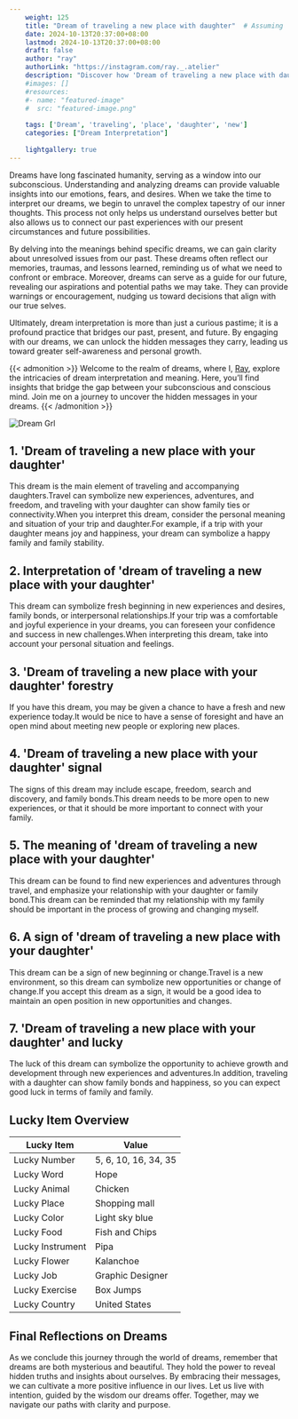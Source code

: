 ```yaml
---
    weight: 125
    title: "Dream of traveling a new place with daughter"  # Assuming 'title' column exists
    date: 2024-10-13T20:37:00+08:00
    lastmod: 2024-10-13T20:37:00+08:00
    draft: false
    author: "ray"
    authorLink: "https://instagram.com/ray._.atelier"
    description: "Discover how 'Dream of traveling a new place with daughter' can interpret your future and uncover its significant meanings in your life."
    #images: []
    #resources:
    #- name: "featured-image"
    #  src: "featured-image.png"
    
    tags: ['Dream', 'traveling', 'place', 'daughter', 'new']
    categories: ["Dream Interpretation"]
    
    lightgallery: true
---
```

    
Dreams have long fascinated humanity, serving as a window into our subconscious. Understanding and analyzing dreams can provide valuable insights into our emotions, fears, and desires. When we take the time to interpret our dreams, we begin to unravel the complex tapestry of our inner thoughts. This process not only helps us understand ourselves better but also allows us to connect our past experiences with our present circumstances and future possibilities.

By delving into the meanings behind specific dreams, we can gain clarity about unresolved issues from our past. These dreams often reflect our memories, traumas, and lessons learned, reminding us of what we need to confront or embrace. Moreover, dreams can serve as a guide for our future, revealing our aspirations and potential paths we may take. They can provide warnings or encouragement, nudging us toward decisions that align with our true selves.

Ultimately, dream interpretation is more than just a curious pastime; it is a profound practice that bridges our past, present, and future. By engaging with our dreams, we can unlock the hidden messages they carry, leading us toward greater self-awareness and personal growth.

{{< admonition >}}
Welcome to the realm of dreams, where I, [Ray](https://instagram.com/ray._.atelier), explore the intricacies of dream interpretation and meaning. Here, you’ll find insights that bridge the gap between your subconscious and conscious mind. Join me on a journey to uncover the hidden messages in your dreams.
{{< /admonition >}}

![Dream Grl](https://cdn.pixabay.com/photo/2017/11/02/03/35/gothic-2910057_1280.jpg "Dream Grl")

## 1. 'Dream of traveling a new place with your daughter'
This dream is the main element of traveling and accompanying daughters.Travel can symbolize new experiences, adventures, and freedom, and traveling with your daughter can show family ties or connectivity.When you interpret this dream, consider the personal meaning and situation of your trip and daughter.For example, if a trip with your daughter means joy and happiness, your dream can symbolize a happy family and family stability.

## 2. Interpretation of 'dream of traveling a new place with your daughter'
This dream can symbolize fresh beginning in new experiences and desires, family bonds, or interpersonal relationships.If your trip was a comfortable and joyful experience in your dreams, you can foreseen your confidence and success in new challenges.When interpreting this dream, take into account your personal situation and feelings.

## 3. 'Dream of traveling a new place with your daughter' forestry
If you have this dream, you may be given a chance to have a fresh and new experience today.It would be nice to have a sense of foresight and have an open mind about meeting new people or exploring new places.

## 4. 'Dream of traveling a new place with your daughter' signal
The signs of this dream may include escape, freedom, search and discovery, and family bonds.This dream needs to be more open to new experiences, or that it should be more important to connect with your family.

## 5. The meaning of 'dream of traveling a new place with your daughter'
This dream can be found to find new experiences and adventures through travel, and emphasize your relationship with your daughter or family bond.This dream can be reminded that my relationship with my family should be important in the process of growing and changing myself.

## 6. A sign of 'dream of traveling a new place with your daughter'
This dream can be a sign of new beginning or change.Travel is a new environment, so this dream can symbolize new opportunities or change of change.If you accept this dream as a sign, it would be a good idea to maintain an open position in new opportunities and changes.

## 7. 'Dream of traveling a new place with your daughter' and lucky
The luck of this dream can symbolize the opportunity to achieve growth and development through new experiences and adventures.In addition, traveling with a daughter can show family bonds and happiness, so you can expect good luck in terms of family and family.

## Lucky Item Overview
| Lucky Item          | Value              |
|---------------|--------------------|
| Lucky Number        | 5, 6, 10, 16, 34, 35  |
| Lucky Word          | Hope |
| Lucky Animal        | Chicken |
| Lucky Place         | Shopping mall     |
| Lucky Color         | Light sky blue     |
| Lucky Food          | Fish and Chips      |
| Lucky Instrument    | Pipa |
| Lucky Flower        | Kalanchoe    |
| Lucky Job           | Graphic Designer       |
| Lucky Exercise      | Box Jumps  |
| Lucky Country       | United States    |


##  Final Reflections on Dreams

As we conclude this journey through the world of dreams, remember that dreams are both mysterious and beautiful. They hold the power to reveal hidden truths and insights about ourselves. By embracing their messages, we can cultivate a more positive influence in our lives. Let us live with intention, guided by the wisdom our dreams offer. Together, may we navigate our paths with clarity and purpose.
